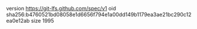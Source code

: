 version https://git-lfs.github.com/spec/v1
oid sha256:b4760521bd08058e1d6656f794e1a00dd149b1179ea3ae21bc290c12ea0e12ab
size 1995

